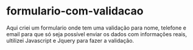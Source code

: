 # formulario-com-validacao
Aqui criei um formulario onde tem uma validação para nome, telefone e email para que só seja possível enviar os dados com informações reais, ultilizei Javascript e Jquery para fazer a validação.
